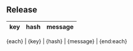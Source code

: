 ## Release

| key | hash | message |
| :-- | :-- | :-- |
{each}
| {key} | {hash} | {message} |
{end:each}